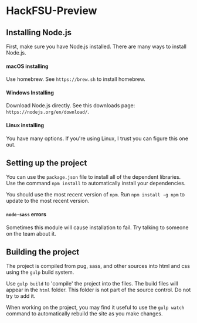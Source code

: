 # HackFSU-Preview

## Installing Node.js
First, make sure you have Node.js installed. There are many ways to install Node.js.

#### macOS installing
Use homebrew. See `https://brew.sh` to install homebrew.

#### Windows Installing
Download Node.js directly. See this downloads page: `https://nodejs.org/en/download/`.

#### Linux installing
You have many options. If you're using Linux, I trust you can figure this one out.


## Setting up the project
You can use the `package.json` file to install all of the dependent libraries. Use the command `npm install` to automatically install your dependencies.

You should use the most recent version of `npm`. Run `npm install -g npm` to update to the most recent version.

#### `node-sass` errors
Sometimes this module will cause installation to fail. Try talking to someone on the team about it.

## Building the project
The project is compiled from pug, sass, and other sources into html and css using the `gulp` build system.

Use `gulp build` to 'compile' the project into the files. The build files will appear in the `html` folder. This folder is not part of the source control. Do not try to add it.

When working on the project, you may find it useful to use the `gulp watch` command to automatically rebuild the site as you make changes. 
